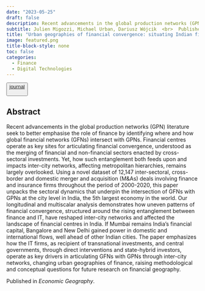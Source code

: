 ```yaml
---
date: "2023-05-25"
draft: false
description: Recent advancements in the global production networks (GPNs) literature seek to better emphasize the role of finance by identifying where and how global financial networks (GFNs) intersect with GPNs. Financial centers (FCs) operate as key sites for articulating financial convergence, understood as the merging of financial and nonfinancial sectors enacted by cross-sectoral investments. Yet, how such entanglement both feeds on and impacts intercity networks, affecting metropolitan hierarchies, remains largely overlooked. Using a novel data set of 12,147 intersectoral, cross-border and domestic merger and acquisition deals involving finance and insurance firms throughout the period of 2000–20, this article unpacks the sectoral dynamics that underpin the intersection of GFNs with GPNs at the city level in India, the fifth largest economy in the world.
subtitle: Julien Migozzi, Michael Urban, Dariusz Wójcik  <br>  Published in *Economic Geography* 
title: "Urban geographies of financial convergence: situating Indian financial centres across global production and financial networks"
image: featured.png
title-block-style: none
toc: false
categories: 
  - Finance
  - Digital Technologies
---
```


<button type="button" class="btn btn-outline-success"><a href="https://doi.org/10.1080/00130095.2023.2205584">journal</a>

</button>

## Abstract

Recent advancements in the global production networks (GPN) literature seek to better emphasise the role of finance by identifying where and how global financial networks (GFNs) intersect with GPNs. Financial centres operate as key sites for articulating financial convergence, understood as the merging of financial and non-financial sectors enacted by cross-sectoral investments. Yet, how such entanglement both feeds upon and impacts inter-city networks, affecting metropolitan hierarchies, remains largely overlooked. Using a novel dataset of 12,147 inter-sectoral, cross-border and domestic merger and acquisition (M&As) deals involving finance and insurance firms throughout the period of 2000-2020, this paper unpacks the sectoral dynamics that underpin the intersection of GFNs with GPNs at the city level in India, the 5th largest economy in the world. Our longitudinal and multiscalar analysis demonstrates how uneven patterns of financial convergence, structured around the rising entanglement between finance and IT, have reshaped inter-city networks and affected the landscape of financial centres in India. If Mumbai remains India’s financial capital, Bangalore and New Delhi gained power in domestic and international flows, well ahead of other Indian cities. The paper emphasizes how the IT firms, as recipient of transnational investments, and central governments, through direct interventions and state-hybrid investors, operate as key drivers in articulating GFNs with GPNs through inter-city networks, changing urban geographies of finance, raising methodological and conceptual questions for future research on financial geography.

Published in *Economic Geography*. 